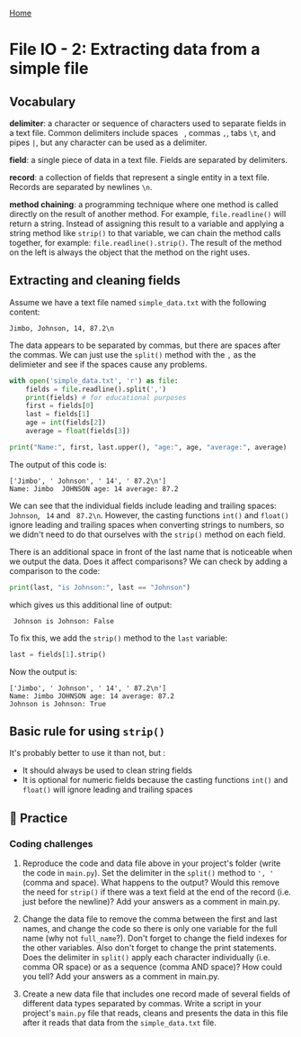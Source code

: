 [Home](index.md#lessons) 

# File IO - 2: Extracting data from a simple file

## Vocabulary

**delimiter**: a character or sequence of characters used to separate fields in a text file. Common delimiters include spaces ` `, commas `,`, tabs `\t`, and pipes `|`, but any character can be used as a delimiter.

**field**: a single piece of data in a text file. Fields are separated by delimiters.

**record**: a collection of fields that represent a single entity in a text file. Records are separated by newlines `\n`.

**method chaining**: a programming technique where one method is called directly on the result of another method. For example, `file.readline()` will return a string. Instead of assigning this result to a variable and applying a string method like `strip()` to that variable, we can chain the method calls together, for example: `file.readline().strip()`. The result of the method on the left is always the object that the method on the right uses.

## Extracting and cleaning fields

Assume we have a text file named `simple_data.txt` with the following content:

```
Jimbo, Johnson, 14, 87.2\n
```

The data appears to be separated by commas, but there are spaces after the commas. We can just use the `split()` method with the `,` as the delimieter and see if the spaces cause any problems.

```python
with open('simple_data.txt', 'r') as file:
    fields = file.readline().split(',')
    print(fields) # for educational purposes
    first = fields[0]
    last = fields[1]
    age = int(fields[2])
    average = float(fields[3])

print("Name:", first, last.upper(), "age:", age, "average:", average)
```

The output of this code is:

```
['Jimbo', ' Johnson', ' 14', ' 87.2\n']
Name: Jimbo  JOHNSON age: 14 average: 87.2
```

We can see that the individual fields include leading and trailing spaces: ` Johnson`, ` 14` and ` 87.2\n`. However, the casting functions `int()` and `float()` ignore leading and trailing spaces when converting strings to numbers, so we didn't need to do that ourselves with the `strip()` method on each field.

There is an additional space in front of the last name that is noticeable when we output the data. Does it affect comparisons? We can check by adding a comparison to the code:

```python
print(last, "is Johnson:", last == "Johnson")
```

which gives us this additional line of output:

```
 Johnson is Johnson: False
```

To fix this, we add the `strip()` method to the `last` variable:

```python
last = fields[1].strip()
```

Now the output is:

```
['Jimbo', ' Johnson', ' 14', ' 87.2\n']
Name: Jimbo JOHNSON age: 14 average: 87.2
Johnson is Johnson: True
```

## Basic rule for using `strip()`

It's probably better to use it than not, but :

- It should always be used to clean string fields
- It is optional for numeric fields because the casting functions `int()` and `float()` will ignore leading and trailing spaces


## 📝 Practice

### Coding challenges

1. Reproduce the code and data file above in your project's folder (write the code in `main.py`). Set the delimiter in the `split()` method to `', '` (comma and space). What happens to the output? Would this remove the need for `strip()` if there was a text field at the end of the record (i.e. just before the newline)? Add your answers as a comment in main.py.

2. Change the data file to remove the comma between the first and last names, and change the code so there is only one variable for the full name (why not `full_name`?). Don't forget to change the field indexes for the other variables. Also don't forget to change the print statements. Does the delimiter in `split()` apply each character individually (i.e. comma OR space) or as a sequence (comma AND space)? How could you tell? Add your answers as a comment in main.py.

3. Create a new data file that includes one record made of several fields of different data types separated by commas. Write a script in your project's `main.py` file that reads, cleans and presents the data in this file after it reads that data from the `simple_data.txt` file.
